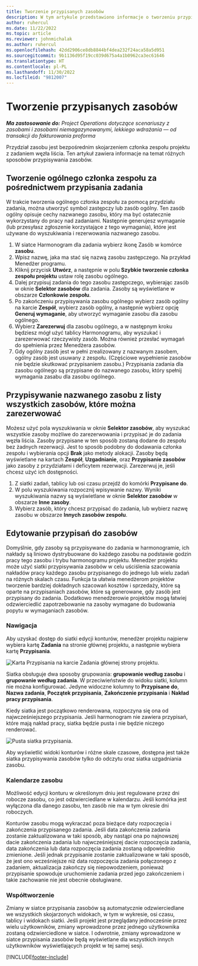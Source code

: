```yaml
---
title: Tworzenie przypisanych zasobów
description: W tym artykule przedstawiono informacje o tworzeniu przypisań zasobów ogólnych i nazwanych.
author: ruhercul
ms.date: 11/22/2022
ms.topic: article
ms.reviewer: johnmichalak
ms.author: ruhercul
ms.openlocfilehash: 42dd2906ce8db8844bf4dea232f24aca58a5d951
ms.sourcegitcommit: 9b1136d95f19cc039d675a4a1b0962ca3ec61646
ms.translationtype: HT
ms.contentlocale: pl-PL
ms.lasthandoff: 11/30/2022
ms.locfileid: "9812007"
---
```

# <a name="create-resource-assignments"></a>Tworzenie przypisanych zasobów

_**Ma zastosowanie do:** Project Operations dotyczące scenariuszy z zasobami i zasobami niemagazynowanymi, lekkiego wdrażania — od transakcji do fakturowania proforma_


Przydział zasobu jest bezpośrednim skojarzeniem członka zespołu projektu z zadaniem węzła liścia. Ten artykuł zawiera informacje na temat różnych sposobów przypisywania zasobów.

## <a name="create-a-generic-team-member-through-task-assignment"></a>Tworzenie ogólnego członka zespołu za pośrednictwem przypisania zadania


W trakcie tworzenia ogólnego członka zespołu za pomocą przydziału zadania, można utworzyć symbol zastępczy lub zasób ogólny. Ten zasób ogólny opisuje cechy nazwanego zasobu, który ma być ostatecznie wykorzystany do pracy nad zadaniami. Następnie generujesz wymaganie (lub przesyłasz zgłoszenie korzystające z tego wymagania), które jest używane do wyszukiwania i rezerwowania nazwanego zasobu.

1. W siatce Harmonogram dla zadania wybierz ikonę Zasób w komórce **zasobu**.
2. Wpisz nazwę, jaka ma stać się nazwą zasobu zastępczego. Na przykład Menedżer programu.
3. Kliknij przycisk **Utwórz**, a następnie w polu **Szybkie tworzenie członka zespołu projektu** ustaw rolę zasobu ogólnego.
4. Dalej przypisuj zadania do tego zasobu zastępczego, wybierając zasób w oknie **Selektor zasobów** dla zadania. Zasoby są wyświetlane w obszarze **Członkowie zespołu**.
5. Po zakończeniu przypisywania zasobu ogólnego wybierz zasób ogólny na karcie **Zespół**, wybierz zasób ogólny, a następnie wybierz opcję **Generuj wymaganie**, aby utworzyć wymaganie zasobu dla zasobu ogólnego.
6. Wybierz **Zarezerwuj** dla zasobu ogólnego, a w następnym kroku będziesz mógł użyć tablicy Harmonogramu, aby wyszukać i zarezerwować rzeczywisty zasób. Można również przesłać wymagań do spełnienia przez Menedżera zasobów.
7. Gdy ogólny zasób jest w pełni zrealizowany z nazwanym zasobem, ogólny zasób jest usuwany z zespołu. (Częściowe wypełnienie zasobów nie będzie skutkować przypisaniem zasobu.) Przypisania zadania dla zasobu ogólnego są przypisane do nazwanego zasobu, który spełnij wymagania zasabu dla zasobu ogólnego.

## <a name="assign-a-named-resource-from-the-list-of-all-bookable-resources"></a>Przypisywanie nazwanego zasobu z listy wszystkich zasobów, które można zarezerwować

Możesz użyć pola wyszukiwania w oknie **Selektor zasobów**, aby wyszukać wszystkie zasoby możliwe do zarezerwowania i przypisać je do zadania węzła liścia. Zasoby przypisane w ten sposób zostaną dodane do zespołu bez żadnych rezerwacji. Jest to sposób podobny do dodawania członka zespołu i wybierania opcji **Brak** jako metody alokacji. Zasoby będą wyświetlane na kartach **Zespół**, **Uzgadnianie**, oraz **Przypisanie zasobów** jako zasoby z przydziałami i deficytem rezerwacji. Zarezerwuj je, jeśli chcesz użyć ich dostępności.

1. Z siatki zadań, tablicy lub osi czasu przejdź do komórki **Przypisane do**.
2. W polu wyszukiwania rozpocznij wpisywanie nazwy. Wyniki wyszukiwania nazwy są wyświetlane w oknie **Selektor zasobów** w obszarze **Inne zasoby**.
3. Wybierz zasób, który chcesz przypisać do zadania, lub wybierz nazwę zasobu w obszarze **Innych zasobów zespołu**.

## <a name="editing-resource-assignment-contours"></a>Edytowanie przypisań do zasobów

Domyślnie, gdy zasoby są przypisywane do zadania w harmonogramie, ich nakłady są liniowo dystrybuowane do każdego zasobu na podstawie godzin pracy tego zasobu i trybu harmonogramu projektu. Menedżer projektu może użyć siatki przypisywania zasobów w celu uściślenia szacowania nakładów pracy każdego zasobu przypisanego do jednego lub wielu zadań na różnych skalach czasu. Funkcja ta ułatwia menedżerom projektów tworzenie bardziej dokładnych szacowań kosztów i sprzedaży, które są oparte na przypisaniach zasobów, które są generowane, gdy zasób jest przypisany do zadania. Dodatkowo menedżerowie projektów mogą łatwiej odzwierciedlić zapotrzebowanie na zasoby wymagane do budowania popytu w wymaganiach zasobów.

### <a name="navigation"></a>Nawigacja

Aby uzyskać dostęp do siatki edycji konturów, menedżer projektu najpierw wybiera kartę **Zadania** na stronie głównej projektu, a następnie wybiera kartę **Przypisania**.

![Karta Przypisania na karcie Zadania głównej strony projektu.](media/AssignmentGrid.png)

Siatka obsługuje dwa sposoby grupowania: **grupowanie według zasobu** i **grupowanie według zadania**. W przeciwieństwie do widoku siatki, kolumn nie można konfigurować. Jedyne widoczne kolumny to **Przypisane do**, **Nazwa zadania**, **Początek przypisania**, **Zakończenie przypisania** i **Nakład pracy przypisania**.

Kiedy siatka jest początkowo renderowana, rozpoczyna się ona od najwcześniejszego przypisania. Jeśli harmonogram nie zawiera przypisań, które mają nakład pracy, siatka będzie pusta i nie będzie niczego renderować.

![Pusta siatka przypisania.](media/emptyassignmentgrid.png)

Aby wyświetlić widoki konturów i różne skale czasowe, dostępna jest także siatka przypisywania zasobów tylko do odczytu oraz siatka uzgadniania zasobu.

### <a name="resource-calendars"></a>Kalendarze zasobu

Możliwość edycji konturu w określonym dniu jest regulowane przez dni robocze zasobu, co jest odzwierciedlane w kalendarzu. Jeśli komórka jest wyłączona dla danego zasobu, ten zasób nie ma w tym okresie dni roboczych.

Konturów zasobu mogą wykraczać poza bieżące daty rozpoczęcia i zakończenia przypisanego zadania. Jeśli data zakończenia zadania zostanie zaktualizowana w taki sposób, aby nastąpi ona po najnowszej dacie zakończenia zadania lub najwcześniejszej dacie rozpoczęcia zadania, data zakończenia lub data rozpoczęcia zadania zostaną odpowiednio zmienione. Jeśli jednak przypisanie zostanie zaktualizowane w taki sposób, że jest ono wcześniejsze niż data rozpoczęcia zadania połączonego z zadaniem, aktualizacja zakończy się niepowodzeniem, ponieważ przypisanie spowoduje uruchomienie zadania przed jego zakończeniem i takie zachowanie nie jest obecnie obsługiwane.

### <a name="co-authoring"></a>Współtworzenie

Zmiany w siatce przypisania zasobów są automatycznie odzwierciedlane we wszystkich skojarzonych widokach, w tym w wykresie, osi czasu, tablicy i widokach siatki. Jeśli projekt jest przeglądany jednocześnie przez wielu użytkowników, zmiany wprowadzone przez jednego użytkownika zostaną odzwierciedlone w siatce. I odwrotnie, zmiany wprowadzone w siatce przypisania zasobów będą wyświetlane dla wszystkich innych użytkowników wyświetlających projekt w tej samej sesji.

[!INCLUDE[footer-include](../includes/footer-banner.md)]
